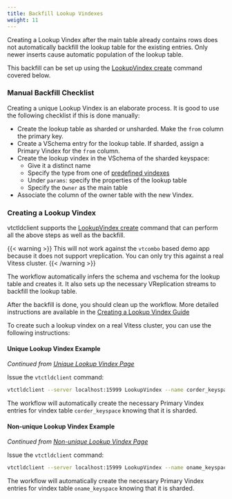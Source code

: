 ```yaml
---
title: Backfill Lookup Vindexes
weight: 11
---
```


Creating a Lookup Vindex after the main table already contains rows does not automatically backfill the lookup table for the existing entries.
Only newer inserts cause automatic population of the lookup table.

This backfill can be set up using the [LookupVindex create](../../../reference/programs/vtctldclient/vtctldclient_lookupvindex/vtctldclient_lookupvindex_create/) command covered below.

### Manual Backfill Checklist

Creating a unique Lookup Vindex is an elaborate process. It is good to use the following checklist if this is done manually:

* Create the lookup table as sharded or unsharded. Make the `from` column the primary key.
* Create a VSchema entry for the lookup table. If sharded, assign a Primary Vindex for the `from` column.
* Create the lookup vindex in the VSchema of the sharded keyspace:
  * Give it a distinct name
  * Specify the type from one of [predefined vindexes](../../../reference/features/vindexes/#predefined-vindexes)
  * Under `params`: specify the properties of the lookup table
  * Specify the `Owner` as the main table
* Associate the column of the owner table with the new Vindex.

### Creating a Lookup Vindex

vtctldclient supports the [LookupVindex create](../../../reference/programs/vtctldclient/vtctldclient_lookupvindex/vtctldclient_lookupvindex_create/) command that can perform all the above steps as well as the backfill.

{{< warning >}}
This will not work against the `vtcombo` based demo app because it does not support vreplication. You can only try this against a real Vitess cluster.
{{< /warning >}}

The workflow automatically infers the schema and vschema for the lookup table and creates it. It also sets up the necessary VReplication streams to backfill the lookup table.

After the backfill is done, you should clean up the workflow. More detailed instructions are available in the  [Creating a Lookup Vindex Guide](../../configuration-advanced/createlookupvindex)

To create such a lookup vindex on a real Vitess cluster, you can use the following instructions:

#### Unique Lookup Vindex Example

*Continued from [Unique Lookup Vindex Page](../unique-lookup)*

Issue the `vtctldclient` command:

```bash
vtctldclient --server localhost:15999 LookupVindex --name corder_keyspace --table-keyspace product create --keyspace product --type consistent_lookup_unique --table-owner corder --table-owner-columns corder_id --tablet-types=PRIMARY
```

The workflow will automatically create the necessary Primary Vindex entries for vindex table `corder_keyspace` knowing that it is sharded.

#### Non-unique Lookup Vindex Example

*Continued from [Non-unique Lookup Vindex Page](../non-unique-lookup)*

Issue the `vtctldclient` command:

```bash
vtctldclient --server localhost:15999 LookupVindex --name oname_keyspace --table-keyspace customer create --keyspace customer --type consistent_lookup --table-owner corder --table-owner-columns 'oname,corder_id' --tablet-types=PRIMARY
```

The workflow will automatically create the necessary Primary Vindex entries for vindex table `oname_keyspace` knowing that it is sharded.

